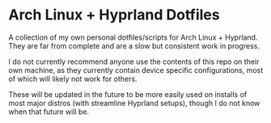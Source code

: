 # Arch Linux + Hyprland Dotfiles

A collection of my own personal dotfiles/scripts for Arch Linux + Hyprland.</br>
They are far from complete and are a slow but consistent work in progress.

I do not currently recommend anyone use the contents of this repo on their own machine, as they currently contain device specific configurations, most of which will likely not work for others.

These will be updated in the future to be more easily used on installs of most major distros (with streamline Hyprland setups), though I do not know when that future will be.